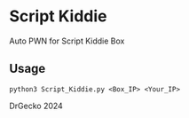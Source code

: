 
# Script Kiddie

Auto PWN for Script Kiddie Box


## Usage

```bin/bash 
python3 Script_Kiddie.py <Box_IP> <Your_IP>
```



DrGecko 2024


